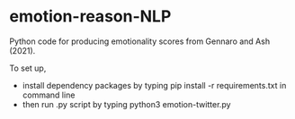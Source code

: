# emotion-reason-NLP
Python code for producing emotionality scores from Gennaro and Ash (2021).

To set up,

- install dependency packages by typing pip install -r requirements.txt in command line
- then run .py script by typing python3 emotion-twitter.py
